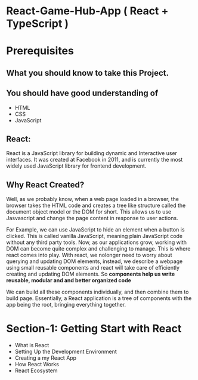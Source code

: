 # React-Game-Hub-App ( React + TypeScript )

# Prerequisites
## What you should know to take this Project.
## You should have good understanding of 
- HTML
- CSS
- JavaScript

## React:
React is a JavaScript library for building dynamic and Interactive user interfaces. It was created at Facebook in 2011, and is currently the most widely used JavaScript library for frontend development.

## Why React Created?
Well, as we probably know, when a web page loaded in a browser, the browser takes the HTML code and creates a tree like structure called the document object model or the DOM for short. This allows us to use Jasvascript and change the page content in response to user actions. 

For Example, we can use JavaScript to hide an element when a button is clicked. This is called vanilla JavaScript, meaning plain JavaScript code without any third party tools. Now, as our applications grow, working with DOM can become quite complex and challenging to manage. This is where react comes into play. With react, we nolonger need to worry about querying and updating DOM elements, instead, we describe a webpage using small reusable components and react will take care of efficiently creating and updating DOM elements. So <strong>components help us write reusable, modular and and better organized code</strong> 

We can build all these components individually, and then combine them to build page. Essentially, a React application is a tree of components with the app being the root, bringing everything together. 

# Section-1: Getting Start with React
- What is React
- Setting Up the Development Environment
- Creating a my React App
- How React Works
- React Ecosystem

